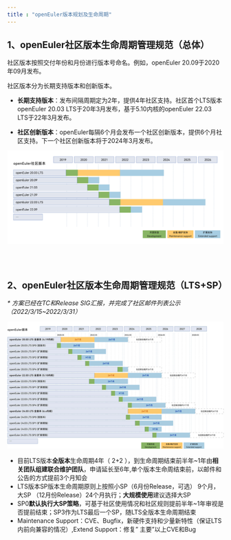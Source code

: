 ```yaml
---
title : "openEuler版本规划及生命周期"
---
```


<div class="markdown">

## 1、openEuler社区版本生命周期管理规范（总体）

社区版本按照交付年份和月份进行版本号命名。例如，openEuler 20.09于2020年09月发布。

社区版本分为长期支持版本和创新版本。

- **长期支持版本**：发布间隔周期定为2年，提供4年社区支持。社区首个LTS版本openEuler 20.03 LTS于20年3月发布，基于5.10内核的openEuler 22.03 LTS于22年3月发布。

- **社区创新版本**：openEuler每隔6个月会发布一个社区创新版本，提供6个月社区支持。下一个社区创新版本将于2024年3月发布。

![](./lifecycle.jpg)

<br/>
<br/>

## 2、openEuler社区版本生命周期管理规范（LTS+SP） 
 _* 方案已经在TC和Release SIG汇报，并完成了社区邮件列表公示（2022/3/15~2022/3/31）_ 

![](./lts-sp-lifecycle.jpg)

- 目前LTS版本**全版本**生命周期4年（ 2+2 ），到生命周期结束前半年~1年由**相关团队组建联合维护团队**，申请延长至6年,单个版本生命周结束前，以邮件和公告的方式提前3个月知会
- LTS版本SP版本生命周期原则上按照小SP（6月份Release，可选） 9个月，大SP （12月份Release）24个月执行；**大规模使用**建议选择大SP
- SP0**默认执行大SP策略**，可基于社区使用情况和社区规则提前半年~1年审视是否提前结束；SP3作为LTS最后一个SP，随LTS全版本生命周期结束
- Maintenance Support：CVE、Bugfix，新硬件支持和少量新特性（保证LTS内前向兼容的情况）,Extend Support：修复” 主要”以上CVE和Bug


<br/>

</div>